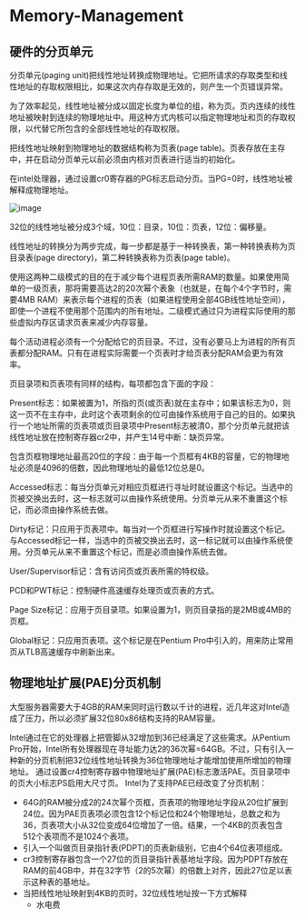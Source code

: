 # Memory-Management

硬件的分页单元
------------
分页单元(paging unit)把线性地址转换成物理地址。它把所请求的存取类型和线性地址的存取权限相比，如果这次内存存取是无效的，则产生一个页错误异常。

为了效率起见，线性地址被分成以固定长度为单位的组，称为页。页内连续的线性地址被映射到连续的物理地址中。用这种方式内核可以指定物理地址和页的存取权限，以代替它所包含的全部线性地址的存取权限。

把线性地址映射到物理地址的数据结构称为页表(page table)。页表存放在主存中，并在启动分页单元以前必须由内核对页表进行适当的初始化。

在intel处理器，通过设置cr0寄存器的PG标志启动分页。当PG=0时，线性地址被解释成物理地址。

![image](https://github.com/wangdongyu1989/Memory-Management/blob/master/%E5%86%85%E5%AD%98%E6%98%A0%E5%B0%8420170402a.jpg "分页单元")

32位的线性地址被分成3个域，10位：目录，10位：页表，12位：偏移量。

线性地址的转换分为两步完成，每一步都是基于一种转换表，第一种转换表称为页目录表(page directory)，第二种转换表称为页表(page table)。

使用这两种二级模式的目的在于减少每个进程页表所需RAM的数量。如果使用简单的一级页表，那将需要高达2的20次幂个表象（也就是，在每个4个字节时，需要4MB RAM）来表示每个进程的页表（如果进程使用全部4GB线性地址空间），即使一个进程不使用那个范围内的所有地址。二级模式通过只为进程实际使用的那些虚拟内存区请求页表来减少内存容量。

每个活动进程必须有一个分配给它的页目录。不过，没有必要马上为进程的所有页表都分配RAM。只有在进程实际需要一个页表时才给页表分配RAM会更为有效率。

页目录项和页表项有同样的结构，每项都包含下面的字段：

Present标志：如果被置为1，所指的页(或页表)就在主存中；如果该标志为0，则这一页不在主存中，此时这个表项剩余的位可由操作系统用于自己的目的。如果执行一个地址所需的页表项或页目录项中Present标志被清0，那个分页单元就把该线性地址放在控制寄存器cr2中，并产生14号中断：缺页异常。

包含页框物理地址最高20位的字段：由于每一个页框有4KB的容量，它的物理地址必须是4096的倍数，因此物理地址的最低12位总是0。

Accessed标志：每当分页单元对相应页框进行寻址时就设置这个标记。当选中的页被交换出去时，这一标志就可以由操作系统使用。分页单元从来不重置这个标记，而必须由操作系统去做。

Dirty标记：只应用于页表项中。每当对一个页框进行写操作时就设置这个标记。与Accessed标记一样，当选中的页被交换出去时，这一标记就可以由操作系统使用。分页单元从来不重置这个标记，而是必须由操作系统去做。

User/Supervisor标记：含有访问页或页表所需的特权级。

PCD和PWT标记：控制硬件高速缓存处理页或页表的方式。

Page Size标记：应用于页目录项。如果设置为1，则页目录指的是2MB或4MB的页框。

Global标记：只应用页表项。这个标记是在Pentium Pro中引入的，用来防止常用页从TLB高速缓存中刷新出来。

物理地址扩展(PAE)分页机制
----------------------

大型服务器需要大于4GB的RAM来同时运行数以千计的进程，近几年这对Intel造成了压力，所以必须扩展32位80x86结构支持的RAM容量。

Intel通过在它的处理器上把管脚从32增加到36已经满足了这些需求。从Pentium Pro开始，Intel所有处理器现在寻址能力达2的36次幂=64GB。不过，只有引入一种新的分页机制把32位线性地址转换为36位物理地址才能增加使用所增加的物理地址。
通过设置cr4控制寄存器中物理地址扩展(PAE)标志激活PAE。页目录项中的页大小标志PS启用大尺寸页。
Intel为了支持PAE已经改变了分页机制：
* 64G的RAM被分成2的24次幂个页框，页表项的物理地址字段从20位扩展到24位。因为PAE页表项必须包含12个标记位和24个物理地址，总数之和为36，页表项大小从32位变成64位增加了一倍。结果，一个4KB的页表包含512个表项而不是1024个表项。
* 引入一个叫做页目录指针表(PDPT)的页表新级别，它由4个64位表项组成。
* cr3控制寄存器包含一个27位的页目录指针表基地址字段。因为PDPT存放在RAM的前4GB中，并在32字节（2的5次幂）的倍数上对齐，因此27位足以表示这种表的基地址。
* 当把线性地址映射到4KB的页时，32位线性地址按一下方式解释
  
  * 水电费

